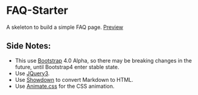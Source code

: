 # FAQ-Starter
A skeleton to build a simple FAQ page. [Preview](https://leayal.github.io/FAQ-Starter/)

## Side Notes:
- This use [Bootstrap](https://getbootstrap.com/) 4.0 Alpha, so there may be breaking changes in the future, until Bootstrap4 enter stable state.
- Use [JQuery3](https://jquery.com/).
- Use [Showdown](https://github.com/showdownjs/showdown) to convert Markdown to HTML.
- Use [Animate.css](https://daneden.github.io/animate.css/) for the CSS animation.
